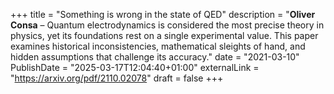 +++
title = "Something is wrong in the state of QED"
description = "**Oliver Consa** – Quantum electrodynamics is considered the most precise theory in physics, yet its foundations rest on a single experimental value. This paper examines historical inconsistencies, mathematical sleights of hand, and hidden assumptions that challenge its accuracy."
date = "2021-03-10"
PublishDate = "2025-03-17T12:04:40+01:00" 
externalLink = "https://arxiv.org/pdf/2110.02078"
draft = false
+++

